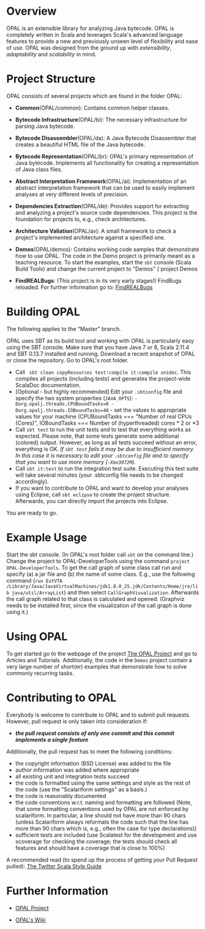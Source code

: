 # Overview
OPAL is an extensible library for analyzing Java bytecode. OPAL is completely written in Scala and leverages Scala's 
advanced language features to provide a new and previously unseen level of flexibility and ease of use. 
OPAL was designed from the ground up with *extensibility*, *adaptability* and *scalability* in mind. 

# Project Structure
OPAL consists of several projects which are found in the folder OPAL:

* **Common**(OPAL/common): Contains common helper classes.

* **Bytecode Infrastructure**(OPAL/bi): The necessary infrastructure for parsing Java bytecode.  

* **Bytecode Disassembler**(OPAL/da): A Java Bytecode Disassembler that creates a beautiful HTML file of the Java bytecode.

* **Bytecode Representation**(OPAL/br): OPAL's primary representation of Java bytecode. Implements all functionality for creating a representation of Java class files.  

* **Abstract Interpretation Framework**(OPAL/ai): Implementation of an abstract interpretation framework that can be used to easily implement analyses at very different levels of precision. 

* **Dependencies Extraction**(OPAL/de): Provides support for extracting and analyzing a project's source code dependencies. This project is the foundation for projects to, e.g., check architectures.

* **Architecture Valiation**(OPAL/av): A small framework to check a project's implemented architecture against a specified one.

* **Demos**(OPAL/demos): Contains working code samples that demonstrate how to use OPAL. The code in the Demo project is primarily meant as a teaching resource. To start the examples, start the `sbt` console (Scala Build Tools) and change the current project to "Demos" (`project Demos

* **FindREALBugs**: (This project is in its very early stages!) FindBugs reloaded. For further information go to: [FindREALBugs](https://bitbucket.org/delors/opal/wiki/FindREALBugs)

# Building OPAL #

The following applies to the "Master" branch.

OPAL uses SBT as its build tool and working with OPAL is particularly easy using the SBT console.
Make sure that you have Java 7 or 8, Scala 2.11.4 and SBT 0.13.7 installed and running. Download a recent snapshot of OPAL or clone the repository.
Go to OPAL's root folder. 

* Call ` sbt clean copyResources test:compile it:compile unidoc`. This compiles all projects (including tests) and generates the project-wide ScalaDoc documentation.
* [Optional - but highly recommended] Edit your `.sbtconfig` file and specify the two system properties (`JAVA_OPTS`): `-Dorg.opalj.threads.CPUBoundTasks=8
-Dorg.opalj.threads.IOBoundTasks=48` - set the values to appropriate values for your machine (CPUBoundTasks === "Number of real CPUs (Cores)", IOBoundTasks === Number of (hyperthreaded) cores * 2 or *3 
* Call `sbt test` to run the unit tests and to test that everything works as expected. Please note, that some tests generate some additional (colored) output. However, as long as all tests succeed without an error, everything is OK. *If `sbt test` fails it may be due to insufficient memory. In this case it is necessary to edit your `.sbtconfig` file and to specify that you want to use more memory (`-Xmx3072M`).*
* Call `sbt it:test` to run the integration test suite. Executing this test suite will take several minutes (your .sbtconfig file needs to be changed accordingly).
* If you want to contribute to OPAL and want to develop your analyses using Eclipse, call `sbt eclipse` to create the project structure. Afterwards, you can directly import the projects into Eclipse.

You are ready to go.

# Example Usage #

Start the sbt console. (In OPAL's root folder call `sbt` on the command line.)
Change the project to OPAL-DeveloperTools using the command `project OPAL-DeveloperTools`.
To get the call graph of some class call run and specify (a) a jar file and (b) the name of some class. E.g., use the following command (`run ExtVTA /Library/Java/JavaVirtualMachines/jdk1.8.0_25.jdk/Contents/Home/jre/lib java/util/ArrayList`) and then select `CallGraphVisualization`. Afterwards the call graph related to that class is calculated and opened. (Graphviz needs to be installed first, since the visualization of the call graph is done using it.)

# Using OPAL #
To get started go to the webpage of the project [The OPAL Project](www.opal-project.de) and go to Articles and Tutorials. Additionally, the code in the `Demos` project contain a very large number of short(er) examples that demonstrate how to solve commonly recurring tasks.

# Contributing to OPAL #
Everybody is welcome to contribute to OPAL and to submit pull requests. However, pull request is only taken into consideration if:

* ___the pull request consists of only **one commit** and this commit implements a single feature___

Additionally, the pull request has to meet the following conditions:

* the copyright information (BSD License) was added to the file
* author information was added where appropriate
* all existing unit and integration tests succeed
* the code is formatted using the same settings and style as the rest of the code (use the "Scalariform settings" as a basis.)
* the code is reasonably documented
* the code conventions w.r.t. naming and formatting are followed (Note, that some formatting conventions used by OPAL are not enforced by scalariform. In particular, a line should not have more than 90 chars (unless Scalariform always reformats the code such that the line has more than 90 chars which is, e.g., often the case for type declarations))
* sufficient tests are included (use Scalatest for the development and use scoverage for checking the coverage; the tests should check all features and should have a coverage that is close to 100%)

A recommended read (to spend up the process of getting your Pull Request pulled):
 [The Twitter Scala Style Guide](http://twitter.github.io/effectivescala/)

# Further Information #

* [OPAL Project](http://www.opal-project.de)

* [OPAL's Wiki](https://bitbucket.org/delors/opal/wiki/Home)
 